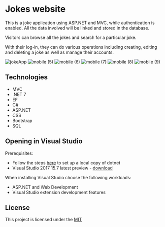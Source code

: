 # Jokes website
This is a joke application using ASP.NET and MVC, while authentication is enabled. All the data involved will be linked and stored in the database. 

Visitors can browse all the jokes and search for a particular joke.

With their log-in, they can do various operations including creating, editing and deleting a joke as well as manage their accounts.

![jokeApp](https://github.com/Doris-Siu/JokeApp/assets/107772913/1293e0c6-bd4b-4b7b-b2db-73157c6985c8)
![mobile (5)](https://github.com/Doris-Siu/JokeApp/assets/107772913/359e9278-75cf-4ffa-a004-c629fb7a1994)
![mobile (6)](https://github.com/Doris-Siu/JokeApp/assets/107772913/9e459d8f-d6dc-4ed6-92d1-a211e5030ae8)
![mobile (7)](https://github.com/Doris-Siu/JokeApp/assets/107772913/7fe3d7a4-a2b9-441e-bbbf-ec8bec13156a)
![mobile (8)](https://github.com/Doris-Siu/JokeApp/assets/107772913/a788ff64-d195-4f8b-8e0c-e3599a329b07)
![mobile (9)](https://github.com/Doris-Siu/JokeApp/assets/107772913/4ceb45b3-68e3-41ac-a103-fc1d1eff1ba1)


## Technologies
- MVC
- .NET 7
- EF
- C#
- ASP.NET
- CSS
- Bootstrap
- SQL


## Opening in Visual Studio
Prerequisites:
- Follow the steps [here](https://github.com/dotnet/aspnetcore/blob/main/docs/BuildFromSource.md) to set up a local copy of dotnet
- Visual Studio 2017 15.7 latest preview - [download](https://visualstudio.microsoft.com/thank-you-downloading-visual-studio/?ch=pre&sku=Enterprise&rel=15)

When installing Visual Studio choose the following workloads:

- ASP.NET and Web Development
- Visual Studio extension development features


## License

This project is licensed under the [MIT](https://choosealicense.com/licenses/mit/)
